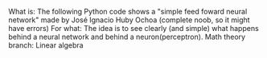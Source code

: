 What is: The following Python code shows a "simple feed foward neural network" made by José Ignacio Huby Ochoa (complete noob, so it might have errors)
For what: The idea is to see clearly (and simple) what happens behind a neural network and behind a neuron(perceptron).
Math theory branch: Linear algebra
